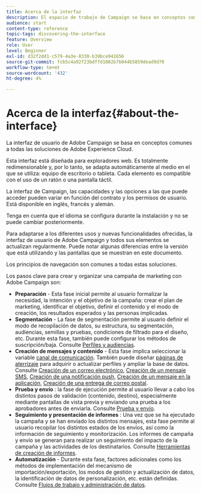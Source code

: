 ```yaml
---
title: Acerca de la interfaz
description: El espacio de trabajo de Campaign se basa en conceptos comunes a todas las soluciones de Adobe Experience Cloud.
audience: start
content-type: reference
topic-tags: discovering-the-interface
feature: Overview
role: User
level: Beginner
exl-id: d32f2dd1-c579-4a3e-8330-b39bce941656
source-git-commit: fcb5c4a92f23bdffd1082b7b044b5859dead9d70
workflow-type: tm+mt
source-wordcount: '432'
ht-degree: 4%

---
```


# Acerca de la interfaz{#about-the-interface}

La interfaz de usuario de Adobe Campaign se basa en conceptos comunes a todas las soluciones de Adobe Experience Cloud.

Esta interfaz está diseñada para exploradores web. Es totalmente redimensionable y, por lo tanto, se adapta automáticamente al medio en el que se utiliza: equipo de escritorio o tableta. Cada elemento es compatible con el uso de un ratón o una pantalla táctil.

La interfaz de Campaign, las capacidades y las opciones a las que puede acceder pueden variar en función del contrato y los permisos de usuario. Está disponible en inglés, francés y alemán.

Tenga en cuenta que el idioma se configura durante la instalación y no se puede cambiar posteriormente.

Para adaptarse a los diferentes usos y nuevas funcionalidades ofrecidas, la interfaz de usuario de Adobe Campaign y todos sus elementos se actualizan regularmente. Puede notar algunas diferencias entre la versión que está utilizando y las pantallas que se muestran en este documento.

Los principios de navegación son comunes a todas estas soluciones.

Los pasos clave para crear y organizar una campaña de marketing con Adobe Campaign son:

* **Preparación** - Esta fase inicial permite al usuario formalizar la necesidad, la intención y el objetivo de la campaña: crear el plan de marketing, identificar el objetivo, definir el contenido y el modo de creación, los resultados esperados y las personas implicadas.
* **Segmentación** - La fase de segmentación permite al usuario definir el modo de recopilación de datos, su estructura, su segmentación, audiencias, semillas y pruebas, condiciones de filtrado para el diseño, etc. Durante esta fase, también puede configurar los métodos de suscripción/baja. Consulte [Perfiles y audiencias](../../audiences/using/about-profiles.md).
* **Creación de mensajes y contenido** - Esta fase implica seleccionar la variable [canal de comunicación](../../channels/using/get-started-communication-channels.md). También puede diseñar [páginas de aterrizaje](../../channels/using/getting-started-with-landing-pages.md) para adquirir o actualizar perfiles y ampliar la base de datos. Consulte [Creación de un correo electrónico](../../channels/using/creating-an-email.md), [Creación de un mensaje SMS](../../channels/using/creating-an-sms-message.md), [Creación de una notificación push](../../channels/using/preparing-and-sending-a-push-notification.md), [Creación de un mensaje en la aplicación](../../channels/using/about-in-app-messaging.md), [Creación de una entrega de correo postal](../../channels/using/creating-the-direct-mail.md).
* **Prueba y envío** : la fase de ejecución permite al usuario llevar a cabo los distintos pasos de validación (contenido, destino), especialmente mediante pantallas de vista previa y enviando una prueba a los aprobadores antes de enviarla. Consulte [Prueba y envío](../../sending/using/get-started-sending-messages.md).
* **Seguimiento y presentación de informes** : Una vez que se ha ejecutado la campaña y se han enviado los distintos mensajes, esta fase permite al usuario recopilar los distintos estados de los envíos, así como la información de seguimiento y monitorización. Los informes de campaña y envío se generan para realizar un seguimiento del impacto de la campaña y las actividades de los destinatarios. Consulte [Herramientas de creación de informes](../../reporting/using/about-dynamic-reports.md).
* **Automatización** - Durante esta fase, factores adicionales como los métodos de implementación del mecanismo de importación/exportación, los modos de gestión y actualización de datos, la identificación de datos de personalización, etc. están definidas. Consulte [Flujos de trabajo y administración de datos](../../automating/using/get-started-workflows.md).
